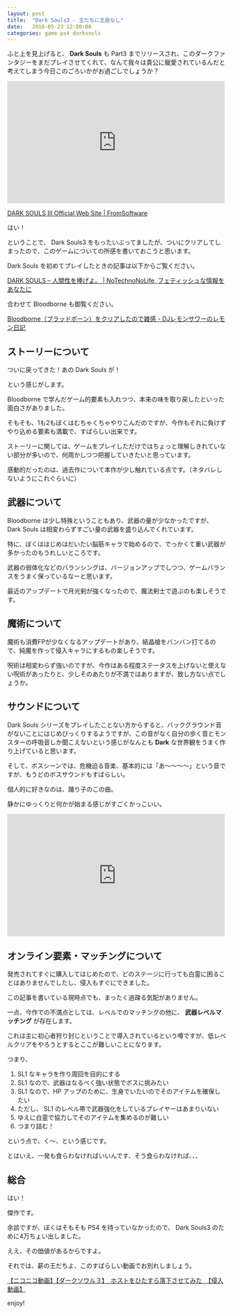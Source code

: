```yaml
---
layout: post
title:  "Dark Souls3 - 王たちに王座なし"
date:   2016-05-23 12:00:00
categories: game ps4 darksouls
---
```


ふと上を見上げると、 **Dark Souls** も Part3 までリリースされ、このダークファンタジーをまだプレイさせてくれて、なんて我々は貴公に寵愛されているんだと考えてしまう今日このごろいかがお過ごしでしょうか？

<iframe width="500" height="281" src="https://www.youtube.com/embed/QjY99zF3_to" frameborder="0" allowfullscreen></iframe>

[DARK SOULS Ⅲ Official Web Site | FromSoftware](http://www.darksouls.jp/)

はい！

ということで、 Dark Souls3 をもったいぶってましたが、ついにクリアしてしまったので、このゲームについての所感を書いておこうと思います。

Dark Souls を初めてプレイしたときの記事は以下からご覧ください。

[DARK SOULS – 人間性を捧げよ。 | NoTechnoNoLife, フェティッシュな情報をあなたに](http://notechnonolife.com/other/3755/)

合わせて Bloodborne も御覧ください。

[Bloodborne（ブラッドボーン）をクリアしたので雑感 - DJレモンサワーのレモン日記](http://hisasann.github.io/2015/05/08/bloodborne/)

## ストーリーについて

ついに戻ってきた！あの Dark Souls が！

という感じがします。

Bloodborne で学んだゲーム的要素も入れつつ、本来の味を取り戻したといった面白さがありました。

そもそも、1も2もぼくはむちゃくちゃやりこんだのですが、今作もそれに負けずやり込める要素も満載で、すばらしい出来です。

ストーリーに関しては、ゲームをプレイしただけではちょっと理解しきれていない部分が多いので、何周かしつつ把握していきたいと思っています。

感動的だったのは、過去作について本作が少し触れている点です。（ネタバレしないようにこれぐらいに）

## 武器について

Bloodborne は少し特殊ということもあり、武器の量が少なかったですが、 Dark Souls は相変わらずすごい量の武器を盛り込んでくれています。

特に、ぼくははじめはだいたい脳筋キャラで始めるので、でっかくて重い武器が多かったのもうれしいところです。

武器の弱体化などのバランシングは、バージョンアップでしつつ、ゲームバランスをうまく保っているなーと思います。

最近のアップデートで月光剣が強くなったので、魔法剣士で遊ぶのも楽しそうです。

## 魔術について

魔術も消費FPが少なくなるアップデートがあり、結晶槍をバンバン打てるので、純魔を作って侵入キャラにするもの楽しそうです。

呪術は相変わらず強いのですが、今作はある程度ステータスを上げないと使えない呪術があったりと、少しそのあたりが不満ではありますが、致し方ない点でしょうか。

## サウンドについて

Dark Souls シリーズをプレイしたことない方からすると、バックグラウンド音がないことにはじめびっくりするようですが、この音がなく自分の歩く音とモンスターの呼吸音しか聞こえないという感じがなんとも **Dark** な世界観をうまく作り上げていると思います。

そして、ボスシーンでは、危機迫る音楽、基本的には「あ〜〜〜〜」という音ですが、もうどのボスサウンドもすばらしい。

個人的に好きなのは、踊り子のこの曲。

静かにゆっくりと何かが始まる感じがすごくかっこいい。

<iframe width="500" height="281" src="https://www.youtube.com/embed/Zw0VcjH_IEc?list=PLCLeSTzz6trYB89ZYFswkVKoQWPZ6e7_1" frameborder="0" allowfullscreen></iframe>

## オンライン要素・マッチングについて

発売されてすぐに購入してはじめたので、どのステージに行っても白霊に困ることはありませんでしたし、侵入もすぐにできました。

この記事を書いている現時点でも、まったく過疎る気配がありません。

一点、今作での不満点としては、レベルでのマッチングの他に、 **武器レベルマッチング** が存在します。

これは主に初心者狩り封じということで導入されているという噂ですが、低レベルクリアをやろうとするとここが難しいことになります。

つまり、

1. SL1 なキャラを作り周回を目的にする
1. SL1 なので、武器はなるべく強い状態でボスに挑みたい
1. SL1 なので、HP アップのために、生身でいたいのでそのアイテムを確保したい
1. ただし、 SL1 のレベル帯で武器強化をしているプレイヤーはあまりいない
1. ゆえに白霊で協力してそのアイテムを集めるのが難しい
1. つまり詰む！

という点で、く〜、という感じです。

とはいえ、一発も食らわなければいいんです、そう食らわなければ、、、

## 総合

はい！

傑作です。

余談ですが、ぼくはそもそも PS4 を持っていなかったので、 Dark Souls3 のために4万ちょい出しました。

ええ、その価値があるからですよ。

それでは、薪の王だちよ、このすばらしい動画でお別れしましょう。

<script type="text/javascript" src="http://ext.nicovideo.jp/thumb_watch/sm28639974?w=490&h=307"></script><noscript><a href="http://www.nicovideo.jp/watch/sm28639974">【ニコニコ動画】【ダークソウル３】　ホストをひたすら落下させてみた　【侵入動画】</a></noscript>

enjoy!
